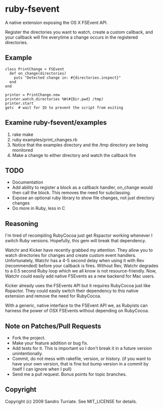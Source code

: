 ruby-fsevent
============

A native extension exposing the OS X FSEvent API.

Register the directories you want to watch, create a custom callback, and your
callback will fire everytime a change occurs in the registered directories.

Example
-------
    class PrintChange < FSEvent
      def on_change(directories)
        puts "Detected change in: #{directories.inspect}"
      end
    end

    printer = PrintChange.new
    printer.watch_directories %W(#{Dir.pwd} /tmp)
    printer.start
    getc  # wait for IO to prevent the script from exiting


Examine ruby-fsevent/examples
-----------------------------
1. rake make
2. ruby examples/print_changes.rb
3. Notice that the examples directory and the /tmp directory are being
   monitored
4. Make a change to either directory and watch the callback fire

TODO
----
* Documentation
* Add ability to register a block as a callback handler, on_change would then
  call the block. This removes the need for subclassing.
* Expose an optional ruby library to show file changes, not just directory
  changes
* Do more in Ruby, less in C

Reasoning
---------
I'm tired of recompiling RubyCocoa just get Rspactor working whenever I switch
Ruby versions. Hopefully, this gem will break that dependency.

Watchr and Kicker have recently grabbed my attention. They allow you to watch
directories for changes and create custom event handlers.  Unfortunately,
Watchr has a 4-5 second delay when using it with Rev (recommended) before your
callback is fires.  Without Rev, Watchr degrades to a 0.5 second Ruby loop
which we all know is not resource-friendly. Now, Watchr could easily add native
FSEvents as a new backend for Mac users.

Kicker already uses the FSEvents API but it requires RubyCocoa just like
Rspactor. They could easily switch their dependency to this native extension
and remove the need for RubyCocoa.

With a generic, native interface to the FSEvent API we, as Rubyists can harness
the power of OSX FSEvents without depending on RubyCocoa.


Note on Patches/Pull Requests
-----------------------------

* Fork the project.
* Make your feature addition or bug fix.
* Add tests for it. This is important so I don't break it in a
  future version unintentionally.
* Commit, do not mess with rakefile, version, or history.
  (if you want to have your own version, that is fine but
   bump version in a commit by itself I can ignore when I pull)
* Send me a pull request. Bonus points for topic branches.

Copyright
---------

Copyright (c) 2009 Sandro Turriate. See MIT_LICENSE for details.
